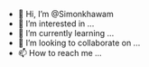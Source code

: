- 👋 Hi, I’m @Simonkhawam
- 👀 I’m interested in ...
- 🌱 I’m currently learning ...
- 💞️ I’m looking to collaborate on ...
- 📫 How to reach me ...

<!---
Simonkhawam/Simonkhawam is a ✨ special ✨ repository because its `README.md` (this file) appears on your GitHub profile.
You can click the Preview link to take a look at your changes.
--->
